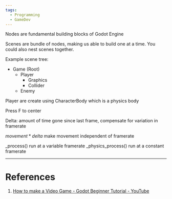 ```yaml
---
tags:
  - Programming
  - GameDev
---
```


Nodes are fundamental building blocks of Godot Engine

Scenes are bundle of nodes, making us able to build one at a time. You could also nest scenes together.

Example scene tree:
- Game (Root)
	- Player
		- Graphics
		- Collider
	- Enemy

Player are create using CharacterBody which is a physics body

Press F to center

Delta: amount of time gone since last frame, compensate for variation in framerate

$movement*delta$ make movement independent of framerate

_process() run at a variable framerate
_physics_process() run at a constant framerate

---
# References
1. [How to make a Video Game - Godot Beginner Tutorial - YouTube](https://www.youtube.com/watch?v=LOhfqjmasi0)